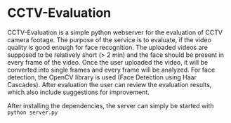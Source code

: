 CCTV-Evaluation
===============

CCTV-Evaluation is a simple python webserver for the evaluation of CCTV camera footage. The purpose of the service is to evaluate, if the video quality is good enough for face recognition. The uploaded videos are supposed to be relatively short (> 2 min) and the face should be present in every frame of the video. Once the user uploaded the video, it will be converted into single frames and every frame will be analyzed. For face detection, the OpenCV library is used (Face Detection using Haar Cascades). After evaluation the user can review the evaluation results, which also include suggestions for improvement.

After installing the dependencies, the server can simply be started with
`python server.py`
